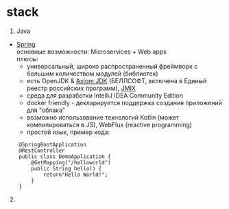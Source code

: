 # stack
1. Java
  - [Spring](https://spring.io/)  
    основные возможности: Microservices + Web apps  
    плюсы:
    - универсальный, широко распространенный фреймворк с большим количеством модулей (библиотек)
    - есть OpenJDK & [Axiom JDK](https://axiomjdk.ru/pages/about) (БЕЛЛСОФТ, включена в Единый реестр российских программ), [JMIX](https://www.jmix.io/ms-access-alternative/) 
    - среда для разработки IntelliJ IDEA Community Edition
    - docker friendly - декларируется поддержка создания приложений для "облака"
    - возможно использование технологий Kotlin (может компилироваться в JS), WebFlux (reactive programming) 
    - простой язык, пример кода:
```
    @SpringBootApplication  
    @RestController  
    public class DemoApplication {  
        @GetMapping("/helloworld")  
        public String hello() {  
            return"Hello World!";  
        }  
    }  
```

  2. 
